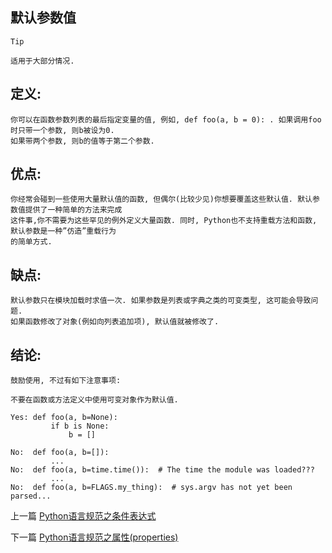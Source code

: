 <!--
author: 老A在Coding
date: 2019-02-19 
title: Python语言规范之默认参数值
tags: Python3,风格指南
category: Python3,python
status: publish
summary: Python语言规范之默认参数值
-->

## 默认参数值

```Tip```
```
适用于大部分情况.
```

## 定义:
 
    你可以在函数参数列表的最后指定变量的值, 例如, def foo(a, b = 0): . 如果调用foo时只带一个参数, 则b被设为0.
    如果带两个参数, 则b的值等于第二个参数.


## 优点:
    你经常会碰到一些使用大量默认值的函数, 但偶尔(比较少见)你想要覆盖这些默认值. 默认参数值提供了一种简单的方法来完成  
    这件事,你不需要为这些罕见的例外定义大量函数. 同时, Python也不支持重载方法和函数, 默认参数是一种”仿造”重载行为
    的简单方式.



## 缺点:
```
默认参数只在模块加载时求值一次. 如果参数是列表或字典之类的可变类型, 这可能会导致问题. 
如果函数修改了对象(例如向列表追加项), 默认值就被修改了.

```

## 结论:
```
鼓励使用, 不过有如下注意事项:

不要在函数或方法定义中使用可变对象作为默认值.
```

```
Yes: def foo(a, b=None):
         if b is None:
             b = []
```
```
No:  def foo(a, b=[]):
         ...
No:  def foo(a, b=time.time()):  # The time the module was loaded???
         ...
No:  def foo(a, b=FLAGS.my_thing):  # sys.argv has not yet been parsed...
```


上一篇 [Python语言规范之条件表达式](http://www.imlaoa.com/blog/py3-language-style11.html)

下一篇 [Python语言规范之属性(properties)](http://www.imlaoa.com/blog/py3-language-style13.html)
